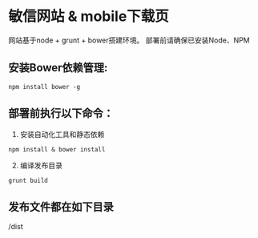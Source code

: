 # 敏信网站 & mobile下载页

网站基于node + grunt + bower搭建环境。
部署前请确保已安装Node、NPM

安装Bower依赖管理:
------
```
npm install bower -g
```

部署前执行以下命令：
------
1. 安装自动化工具和静态依赖
```
npm install & bower install
```
2. 编译发布目录
```
grunt build
```

发布文件都在如下目录
------
/dist